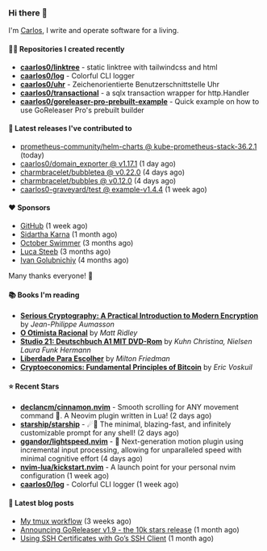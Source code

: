 ### Hi there 👋

I'm [Carlos](https://caarlos0.dev), I write and operate software for a living.

#### 👨‍💻 Repositories I created recently
- **[caarlos0/linktree](https://github.com/caarlos0/linktree)** - static linktree with tailwindcss and html
- **[caarlos0/log](https://github.com/caarlos0/log)** - Colorful CLI logger
- **[caarlos0/uhr](https://github.com/caarlos0/uhr)** - Zeichenorientierte Benutzerschnittstelle Uhr
- **[caarlos0/transactional](https://github.com/caarlos0/transactional)** - a sqlx transaction wrapper for http.Handler
- **[caarlos0/goreleaser-pro-prebuilt-example](https://github.com/caarlos0/goreleaser-pro-prebuilt-example)** - Quick example on how to use GoReleaser Pro&#39;s prebuilt builder

#### 🚀 Latest releases I've contributed to


- [prometheus-community/helm-charts @ kube-prometheus-stack-36.2.1](https://github.com/prometheus-community/helm-charts/releases/tag/kube-prometheus-stack-36.2.1) (today)
- [caarlos0/domain_exporter @ v1.17.1](https://github.com/caarlos0/domain_exporter/releases/tag/v1.17.1) (1 day ago)
- [charmbracelet/bubbletea @ v0.22.0](https://github.com/charmbracelet/bubbletea/releases/tag/v0.22.0) (4 days ago)
- [charmbracelet/bubbles @ v0.12.0](https://github.com/charmbracelet/bubbles/releases/tag/v0.12.0) (4 days ago)
- [caarlos0-graveyard/test @ example-v1.4.4](https://github.com/caarlos0-graveyard/test/releases/tag/example-v1.4.4) (1 week ago)

#### ❤️ Sponsors
- [GitHub](https://github.com/github) (1 week ago)
- [Sidartha Karna](https://github.com/sidarthakarna) (1 month ago)
- [October Swimmer](https://github.com/octoberswimmer) (3 months ago)
- [Luca Steeb](https://github.com/steebchen) (3 months ago)
- [Ivan Golubnichiy](https://github.com/h1kkan) (4 months ago)

Many thanks everyone! 🙏

#### 📚 Books I'm reading
- **[Serious Cryptography: A Practical Introduction to Modern Encryption](https://www.goodreads.com/book/show/36265193-serious-cryptography)** by _Jean-Philippe Aumasson_
- **[O Otimista Racional](https://www.goodreads.com/book/show/32706964-o-otimista-racional)** by _Matt Ridley_
- **[Studio 21: Deutschbuch A1 MIT DVD-Rom](https://www.goodreads.com/book/show/25495148-studio-21)** by _Kuhn Christina, Nielsen Laura Funk Hermann_
- **[Liberdade Para Escolher](https://www.goodreads.com/book/show/17238591-liberdade-para-escolher)** by _Milton Friedman_
- **[Cryptoeconomics: Fundamental Principles of Bitcoin](https://www.goodreads.com/book/show/56919322-cryptoeconomics)** by _Eric Voskuil_

#### ⭐ Recent Stars


- **[declancm/cinnamon.nvim](https://github.com/declancm/cinnamon.nvim)** - Smooth scrolling for ANY movement command 🤯. A Neovim plugin written in Lua! (2 days ago)
- **[starship/starship](https://github.com/starship/starship)** - ☄🌌️  The minimal, blazing-fast, and infinitely customizable prompt for any shell! (2 days ago)
- **[ggandor/lightspeed.nvim](https://github.com/ggandor/lightspeed.nvim)** - 🌌 Next-generation motion plugin using incremental input processing, allowing for unparalleled speed with minimal cognitive effort (4 days ago)
- **[nvim-lua/kickstart.nvim](https://github.com/nvim-lua/kickstart.nvim)** - A launch point for your personal nvim configuration (1 week ago)
- **[caarlos0/log](https://github.com/caarlos0/log)** - Colorful CLI logger (1 week ago)

#### 📄 Latest blog posts
- [My tmux workflow](https://carlosbecker.com/posts/tmux-sessionizer/) (3 weeks ago)
- [Announcing GoReleaser v1.9 - the 10k stars release](https://carlosbecker.com/posts/goreleaser-v1.9/) (1 month ago)
- [Using SSH Certificates with Go’s SSH Client](https://carlosbecker.com/posts/golang-ssh-client-certificates/) (1 month ago)
